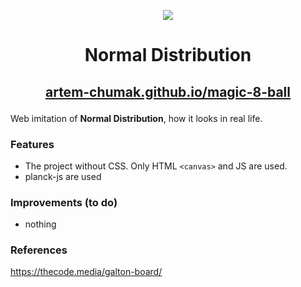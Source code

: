 <p align="center"><img src="https://img.icons8.com/officel/80/normal-distribution-histogram.png"/></p>

# <p align="center">Normal Distribution</p>

## <p align="center"><a href="https://artem-chumak.github.io/magic-8-ball/" target="_blank">artem-chumak.github.io/magic-8-ball</a></p>

Web imitation of **Normal Distribution**, how it looks in real life.

### Features

- The project without CSS. Only HTML `<canvas>` and JS are used.
- planck-js are used

### Improvements (to do)
- nothing

### References
https://thecode.media/galton-board/
